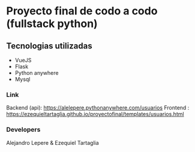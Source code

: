 # Proyecto final de codo a codo (fullstack python)

## Tecnologias utilizadas

- VueJS
- Flask
- Python anywhere
- Mysql
  
### Link
Backend (api): https://alelepere.pythonanywhere.com/usuarios
Frontend : https://ezequieltartaglia.github.io/proyectofinal/templates/usuarios.html

### Developers
 Alejandro Lepere & Ezequiel Tartaglia
